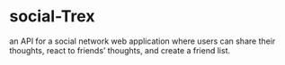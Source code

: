 # social-Trex
an API for a social network web application where users can share their thoughts, react to friends’ thoughts, and create a friend list.
